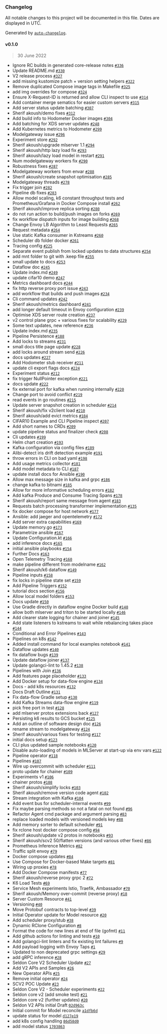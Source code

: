 ### Changelog

All notable changes to this project will be documented in this file. Dates are displayed in UTC.

Generated by [`auto-changelog`](https://github.com/CookPete/auto-changelog).

#### v0.1.0

> 30 June 2022

- Ignore RC builds in generated core-release notes [`#336`](https://github.com/sakoush/seldon-core-v2/pull/336)
- Update README.md [`#330`](https://github.com/sakoush/seldon-core-v2/pull/330)
- V2 release process [`#327`](https://github.com/sakoush/seldon-core-v2/pull/327)
- add missing kustomize patch + version setting helpers [`#322`](https://github.com/sakoush/seldon-core-v2/pull/322)
- Remove duplicated Compose image tags in Makefile [`#325`](https://github.com/sakoush/seldon-core-v2/pull/325)
- add img overrides for compose [`#324`](https://github.com/sakoush/seldon-core-v2/pull/324)
- Ensure X-Request-ID is returned and allow CLI inspect to use [`#314`](https://github.com/sakoush/seldon-core-v2/pull/314)
- Add container merge sematics for easier custom servers [`#315`](https://github.com/sakoush/seldon-core-v2/pull/315)
- Add server status update batching [`#307`](https://github.com/sakoush/seldon-core-v2/pull/307)
- Sherif akoush/demo fixes [`#312`](https://github.com/sakoush/seldon-core-v2/pull/312)
- Add build info to Hodometer Docker images [`#304`](https://github.com/sakoush/seldon-core-v2/pull/304)
- Add batching for XDS server updates [`#248`](https://github.com/sakoush/seldon-core-v2/pull/248)
- Add Kubernetes metrics to Hodometer [`#299`](https://github.com/sakoush/seldon-core-v2/pull/299)
- Modelgateway issue [`#296`](https://github.com/sakoush/seldon-core-v2/pull/296)
- Experiment store [`#292`](https://github.com/sakoush/seldon-core-v2/pull/292)
- Sherif akoush/upgrade mlserver 1.1 [`#294`](https://github.com/sakoush/seldon-core-v2/pull/294)
- Sherif akoush/http lazy load fix [`#293`](https://github.com/sakoush/seldon-core-v2/pull/293)
- Sherif akoush/lazy load model in restart [`#291`](https://github.com/sakoush/seldon-core-v2/pull/291)
- Num modelgateway workers fix [`#290`](https://github.com/sakoush/seldon-core-v2/pull/290)
- Robustness fixes [`#287`](https://github.com/sakoush/seldon-core-v2/pull/287)
- Modelgateway workers from envar [`#288`](https://github.com/sakoush/seldon-core-v2/pull/288)
- Sherif akoush/create snapshot optimisation [`#285`](https://github.com/sakoush/seldon-core-v2/pull/285)
- Modelgateway threads [`#278`](https://github.com/sakoush/seldon-core-v2/pull/278)
- Fix trigger join [`#282`](https://github.com/sakoush/seldon-core-v2/pull/282)
- Pipeline db fixes [`#283`](https://github.com/sakoush/seldon-core-v2/pull/283)
- Allow model scaling, k6 constant throughput tests and Prometheus/Grafana in Docker Compose install [`#262`](https://github.com/sakoush/seldon-core-v2/pull/262)
- Sherif akoush/improve replica sorting [`#280`](https://github.com/sakoush/seldon-core-v2/pull/280)
- do not run action to build/push images on forks [`#269`](https://github.com/sakoush/seldon-core-v2/pull/269)
- fix workflow dispatch inputs for image building [`#268`](https://github.com/sakoush/seldon-core-v2/pull/268)
- Change Envoy LB Algorithm to Least Requests [`#265`](https://github.com/sakoush/seldon-core-v2/pull/265)
- Request metadata [`#264`](https://github.com/sakoush/seldon-core-v2/pull/264)
- Use static Kafka consumer in Kstreams [`#260`](https://github.com/sakoush/seldon-core-v2/pull/260)
- Scheduler db folder docker [`#261`](https://github.com/sakoush/seldon-core-v2/pull/261)
- Tracing config [`#225`](https://github.com/sakoush/seldon-core-v2/pull/225)
- Separate event publish from locked updates to data structures [`#254`](https://github.com/sakoush/seldon-core-v2/pull/254)
- add mnt folder to git with .keep file [`#255`](https://github.com/sakoush/seldon-core-v2/pull/255)
- small update to docs [`#253`](https://github.com/sakoush/seldon-core-v2/pull/253)
- Dataflow doc [`#245`](https://github.com/sakoush/seldon-core-v2/pull/245)
- Update index.md [`#249`](https://github.com/sakoush/seldon-core-v2/pull/249)
- update cifar10 demo [`#247`](https://github.com/sakoush/seldon-core-v2/pull/247)
- Metrics dashboard docs [`#244`](https://github.com/sakoush/seldon-core-v2/pull/244)
- fix http reverse proxy port issue [`#243`](https://github.com/sakoush/seldon-core-v2/pull/243)
- add workflow that builds and push images [`#234`](https://github.com/sakoush/seldon-core-v2/pull/234)
- Cli command updates [`#242`](https://github.com/sakoush/seldon-core-v2/pull/242)
- Sherif akoush/metrics dashboard [`#241`](https://github.com/sakoush/seldon-core-v2/pull/241)
- add longer default timeout in Envoy configuration [`#239`](https://github.com/sakoush/seldon-core-v2/pull/239)
- Optimise XDS server route creation [`#237`](https://github.com/sakoush/seldon-core-v2/pull/237)
- v2 control plane grpc + various fixes for scalability [`#229`](https://github.com/sakoush/seldon-core-v2/pull/229)
- Some text updates, new reference [`#236`](https://github.com/sakoush/seldon-core-v2/pull/236)
- Update index.md [`#235`](https://github.com/sakoush/seldon-core-v2/pull/235)
- Pipeline Persistence [`#188`](https://github.com/sakoush/seldon-core-v2/pull/188)
- Add locks to streams [`#231`](https://github.com/sakoush/seldon-core-v2/pull/231)
- small docs title page update [`#228`](https://github.com/sakoush/seldon-core-v2/pull/228)
- add locks around stream send [`#226`](https://github.com/sakoush/seldon-core-v2/pull/226)
- docs updates [`#227`](https://github.com/sakoush/seldon-core-v2/pull/227)
- Add Hodometer stub receiver [`#211`](https://github.com/sakoush/seldon-core-v2/pull/211)
- update cli export flags docs [`#224`](https://github.com/sakoush/seldon-core-v2/pull/224)
- Experiment status [`#212`](https://github.com/sakoush/seldon-core-v2/pull/212)
- fix trigger NullPointer exception [`#221`](https://github.com/sakoush/seldon-core-v2/pull/221)
- docs update [`#222`](https://github.com/sakoush/seldon-core-v2/pull/222)
- fix external port for kafka when running internally [`#220`](https://github.com/sakoush/seldon-core-v2/pull/220)
- Change port to avoid conflict [`#219`](https://github.com/sakoush/seldon-core-v2/pull/219)
- read events in go routines [`#215`](https://github.com/sakoush/seldon-core-v2/pull/215)
- Update server snapshot creation in scheduler [`#214`](https://github.com/sakoush/seldon-core-v2/pull/214)
- Sherif akoush/fix v2client load [`#210`](https://github.com/sakoush/seldon-core-v2/pull/210)
- Sherif akoush/add evict metrics [`#184`](https://github.com/sakoush/seldon-core-v2/pull/184)
- CIFAR10 Example and CLI Pipeline inspect [`#207`](https://github.com/sakoush/seldon-core-v2/pull/207)
- Add short names to CRDs [`#209`](https://github.com/sakoush/seldon-core-v2/pull/209)
- update pipeline status and finalizer check [`#208`](https://github.com/sakoush/seldon-core-v2/pull/208)
- Cli updates [`#199`](https://github.com/sakoush/seldon-core-v2/pull/199)
- Helm chart creation [`#193`](https://github.com/sakoush/seldon-core-v2/pull/193)
- Kafka configuration via config files [`#189`](https://github.com/sakoush/seldon-core-v2/pull/189)
- Alibi-detect iris drift detection example [`#191`](https://github.com/sakoush/seldon-core-v2/pull/191)
- throw errors in CLI on bad yaml [`#198`](https://github.com/sakoush/seldon-core-v2/pull/198)
- Add usage metrics collector [`#181`](https://github.com/sakoush/seldon-core-v2/pull/181)
- Add model metadata to CLI [`#187`](https://github.com/sakoush/seldon-core-v2/pull/187)
- update install docs for Ansible [`#190`](https://github.com/sakoush/seldon-core-v2/pull/190)
- Allow max message size in kafka and grpc [`#186`](https://github.com/sakoush/seldon-core-v2/pull/186)
- change kafka to bitnami [`#185`](https://github.com/sakoush/seldon-core-v2/pull/185)
- Allow for more informative scheduling errors [`#182`](https://github.com/sakoush/seldon-core-v2/pull/182)
- Add kafka Produce and Consume Tracing Spans [`#178`](https://github.com/sakoush/seldon-core-v2/pull/178)
- Sherif akoush/report same message from agent [`#183`](https://github.com/sakoush/seldon-core-v2/pull/183)
- Requests batch processing transformer implementation [`#135`](https://github.com/sakoush/seldon-core-v2/pull/135)
- fix docker compose for host network [`#177`](https://github.com/sakoush/seldon-core-v2/pull/177)
- Ansible: add jaeger and opentelemetry [`#172`](https://github.com/sakoush/seldon-core-v2/pull/172)
- Add server extra capabilities [`#169`](https://github.com/sakoush/seldon-core-v2/pull/169)
- Update memory.go [`#173`](https://github.com/sakoush/seldon-core-v2/pull/173)
- Parametrize ansible [`#167`](https://github.com/sakoush/seldon-core-v2/pull/167)
- Update Configuration.kt [`#166`](https://github.com/sakoush/seldon-core-v2/pull/166)
- add inference docs [`#165`](https://github.com/sakoush/seldon-core-v2/pull/165)
- initial ansible playbooks [`#154`](https://github.com/sakoush/seldon-core-v2/pull/154)
- Further Docs [`#163`](https://github.com/sakoush/seldon-core-v2/pull/163)
- Open Telemetry Tracing [`#160`](https://github.com/sakoush/seldon-core-v2/pull/160)
- make pipeline different from modelname [`#162`](https://github.com/sakoush/seldon-core-v2/pull/162)
- Sherif akoush/k6 dataflow [`#149`](https://github.com/sakoush/seldon-core-v2/pull/149)
- Pipeline inputs [`#158`](https://github.com/sakoush/seldon-core-v2/pull/158)
- fix locks in pipeline state set [`#159`](https://github.com/sakoush/seldon-core-v2/pull/159)
- Add Pipeline Triggers [`#152`](https://github.com/sakoush/seldon-core-v2/pull/152)
- tutorial docs section [`#156`](https://github.com/sakoush/seldon-core-v2/pull/156)
- Allow local model folders [`#153`](https://github.com/sakoush/seldon-core-v2/pull/153)
- Docs update [`#150`](https://github.com/sakoush/seldon-core-v2/pull/150)
- Use Gradle directly in dataflow engine Docker build [`#148`](https://github.com/sakoush/seldon-core-v2/pull/148)
- allow both mlserver and triton to be started locally [`#146`](https://github.com/sakoush/seldon-core-v2/pull/146)
- Add clearer state logging for chainer and joiner [`#145`](https://github.com/sakoush/seldon-core-v2/pull/145)
- Add state listeners to kstreams to wait while rebalancing takes place [`#144`](https://github.com/sakoush/seldon-core-v2/pull/144)
- Conditional and Error Pipelines [`#143`](https://github.com/sakoush/seldon-core-v2/pull/143)
- Pipelines on k8s [`#142`](https://github.com/sakoush/seldon-core-v2/pull/142)
- Added install command for local examples notebook [`#141`](https://github.com/sakoush/seldon-core-v2/pull/141)
- Dataflow updates [`#140`](https://github.com/sakoush/seldon-core-v2/pull/140)
- fix dataflow bugs [`#139`](https://github.com/sakoush/seldon-core-v2/pull/139)
- Update dataflow joiner [`#137`](https://github.com/sakoush/seldon-core-v2/pull/137)
- Update golangci-lint to 1.45.2 [`#138`](https://github.com/sakoush/seldon-core-v2/pull/138)
- Pipelines with Join [`#136`](https://github.com/sakoush/seldon-core-v2/pull/136)
- Add features page placeholder [`#133`](https://github.com/sakoush/seldon-core-v2/pull/133)
- Add Docker setup for data-flow engine [`#134`](https://github.com/sakoush/seldon-core-v2/pull/134)
- Docs - add k8s resources [`#132`](https://github.com/sakoush/seldon-core-v2/pull/132)
- Docs Draft Outline  [`#131`](https://github.com/sakoush/seldon-core-v2/pull/131)
- Fix data-flow Gradle setup [`#130`](https://github.com/sakoush/seldon-core-v2/pull/130)
- Add Kafka Streams data-flow engine [`#119`](https://github.com/sakoush/seldon-core-v2/pull/119)
- pick free port in test [`#128`](https://github.com/sakoush/seldon-core-v2/pull/128)
- add mlserver protos extensions back [`#127`](https://github.com/sakoush/seldon-core-v2/pull/127)
- Persisting k6 results to GCS bucket [`#125`](https://github.com/sakoush/seldon-core-v2/pull/125)
- Add an outline of software design doc [`#126`](https://github.com/sakoush/seldon-core-v2/pull/126)
- rename stream to modelgateway [`#124`](https://github.com/sakoush/seldon-core-v2/pull/124)
- Sherif akoush/various fixes for testing [`#117`](https://github.com/sakoush/seldon-core-v2/pull/117)
- initial docs setup [`#123`](https://github.com/sakoush/seldon-core-v2/pull/123)
- CLI plus updated sample notebooks [`#120`](https://github.com/sakoush/seldon-core-v2/pull/120)
- Disable auto-loading of models in MLServer at start-up via env vars [`#122`](https://github.com/sakoush/seldon-core-v2/pull/122)
- Pipeline operator [`#118`](https://github.com/sakoush/seldon-core-v2/pull/118)
- Pipelines [`#107`](https://github.com/sakoush/seldon-core-v2/pull/107)
- Wire up overcommit with scheduler [`#111`](https://github.com/sakoush/seldon-core-v2/pull/111)
- proto update for chainer [`#109`](https://github.com/sakoush/seldon-core-v2/pull/109)
- Experiments v1 [`#106`](https://github.com/sakoush/seldon-core-v2/pull/106)
- chainer protos [`#108`](https://github.com/sakoush/seldon-core-v2/pull/108)
- Sherif akoush/simplify locks [`#103`](https://github.com/sakoush/seldon-core-v2/pull/103)
- Sherif akoush/remove version code agent [`#102`](https://github.com/sakoush/seldon-core-v2/pull/102)
- Stream integration with Kafka [`#104`](https://github.com/sakoush/seldon-core-v2/pull/104)
- Add event bus for scheduler-internal events [`#99`](https://github.com/sakoush/seldon-core-v2/pull/99)
- Fix maybe parsing methods so not a fatal on not found [`#96`](https://github.com/sakoush/seldon-core-v2/pull/96)
- Refactor Agent cmd package and argument parsing [`#83`](https://github.com/sakoush/seldon-core-v2/pull/83)
- replace loaded models with versioned models key [`#88`](https://github.com/sakoush/seldon-core-v2/pull/88)
- Add memory sorter to default scheduler [`#91`](https://github.com/sakoush/seldon-core-v2/pull/91)
- fix rclone host docker compose config [`#94`](https://github.com/sakoush/seldon-core-v2/pull/94)
- Sherif akoush/update v2 protos in notebooks [`#93`](https://github.com/sakoush/seldon-core-v2/pull/93)
- Sherif akoush/scv2 50/flatten versions (and various other fixes) [`#86`](https://github.com/sakoush/seldon-core-v2/pull/86)
- Prometheus  Inference Metrics [`#82`](https://github.com/sakoush/seldon-core-v2/pull/82)
- Traffic split envoy [`#79`](https://github.com/sakoush/seldon-core-v2/pull/79)
- Docker compose updates [`#84`](https://github.com/sakoush/seldon-core-v2/pull/84)
- Use Compose for Docker-based Make targets [`#81`](https://github.com/sakoush/seldon-core-v2/pull/81)
- Wiring up proxies [`#78`](https://github.com/sakoush/seldon-core-v2/pull/78)
- Add Docker Compose manifests [`#77`](https://github.com/sakoush/seldon-core-v2/pull/77)
- Sherif akoush/reverse proxy grpc 2 [`#72`](https://github.com/sakoush/seldon-core-v2/pull/72)
- K6 Load Tests [`#69`](https://github.com/sakoush/seldon-core-v2/pull/69)
- Service Mesh experiments Istio, Traefik, Ambassador [`#70`](https://github.com/sakoush/seldon-core-v2/pull/70)
- Sherif akoush/Memory over-commit (reverse proxy) [`#18`](https://github.com/sakoush/seldon-core-v2/pull/18)
- Server Custom Resource [`#41`](https://github.com/sakoush/seldon-core-v2/pull/41)
- Versioning [`#40`](https://github.com/sakoush/seldon-core-v2/pull/40)
- Move Protobuf contracts to top-level [`#39`](https://github.com/sakoush/seldon-core-v2/pull/39)
- Initial Operator update for Model resource [`#20`](https://github.com/sakoush/seldon-core-v2/pull/20)
- Add scheduler proxy/stub [`#38`](https://github.com/sakoush/seldon-core-v2/pull/38)
- Dynamic RClone Configuration [`#8`](https://github.com/sakoush/seldon-core-v2/pull/8)
- Format the code for new lines at end of file (gofmt) [`#11`](https://github.com/sakoush/seldon-core-v2/pull/11)
- Add github actions for linting and tests [`#10`](https://github.com/sakoush/seldon-core-v2/pull/10)
- Add golangci-lint linters and fix existing lint failures [`#9`](https://github.com/sakoush/seldon-core-v2/pull/9)
- Add payload logging with Envoy Taps [`#1`](https://github.com/sakoush/seldon-core-v2/pull/1)
- Updated to non deprecated grpc settings [`#29`](https://github.com/sakoush/seldon-core-v2/pull/29)
- add gRPC inference [`#28`](https://github.com/sakoush/seldon-core-v2/pull/28)
- Seldon Core V2 Scheduler Update [`#27`](https://github.com/sakoush/seldon-core-v2/pull/27)
- Add V2 APIs and Samples [`#26`](https://github.com/sakoush/seldon-core-v2/pull/26)
- New Operator APIs [`#25`](https://github.com/sakoush/seldon-core-v2/pull/25)
- Remove initial operator [`#24`](https://github.com/sakoush/seldon-core-v2/pull/24)
- SCV2 POC Update [`#23`](https://github.com/sakoush/seldon-core-v2/pull/23)
- Seldon Core V2 - Scheduler experiments [`#22`](https://github.com/sakoush/seldon-core-v2/pull/22)
- Seldon core v2 (add smoke test) [`#21`](https://github.com/sakoush/seldon-core-v2/pull/21)
- Seldon core v2 (further updates) [`#20`](https://github.com/sakoush/seldon-core-v2/pull/20)
- Seldon V2 APIs initial Draft [`02d963c`](https://github.com/sakoush/seldon-core-v2/commit/02d963c378826704532dcaf60287bbad55cc26ff)
- Initial commit for Model reconcile [`a1dfb6d`](https://github.com/sakoush/seldon-core-v2/commit/a1dfb6d7f5f332714439aa7d6bb0bb4c14fdc7ce)
- update status for model [`d127e19`](https://github.com/sakoush/seldon-core-v2/commit/d127e19644dfd01c418fd4279ac21215bd151931)
- add k8s config handling [`86d58d0`](https://github.com/sakoush/seldon-core-v2/commit/86d58d0699e4c69ae995ce2d8554467accfec5a8)
- add model status [`1703863`](https://github.com/sakoush/seldon-core-v2/commit/17038631d18c835bc3ee2be6fc203aa2642a2724)